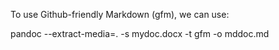 To use Github-friendly Markdown (gfm), we can use:

pandoc --extract-media=. -s mydoc.docx -t gfm -o mddoc.md